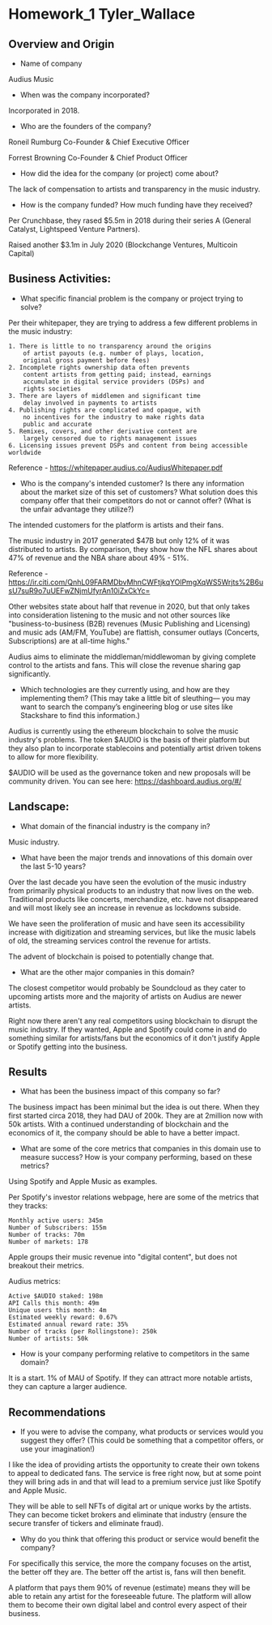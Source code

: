 # Homework_1 Tyler_Wallace

## Overview and Origin

* Name of company

Audius Music

* When was the company incorporated?

Incorporated in 2018.

* Who are the founders of the company?

Roneil Rumburg
Co-Founder & Chief Executive Officer

Forrest Browning
Co-Founder & Chief Product Officer

* How did the idea for the company (or project) come about?

The lack of compensation to artists and transparency in the music industry.

* How is the company funded? How much funding have they received?

Per Crunchbase, they rased $5.5m in 2018 during their series A (General Catalyst, Lightspeed Venture Partners).

Raised another $3.1m in July 2020 (Blockchange Ventures, Multicoin Capital)

## Business Activities:

* What specific financial problem is the company or project trying to solve?

Per their whitepaper, they are trying to address a few different problems in the music industry:

    1. There is little to no transparency around the origins
        of artist payouts (e.g. number of plays, location,
        original gross payment before fees)
    2. Incomplete rights ownership data often prevents
        content artists from getting paid; instead, earnings
        accumulate in digital service providers (DSPs) and
        rights societies
    3. There are layers of middlemen and significant time
        delay involved in payments to artists
    4. Publishing rights are complicated and opaque, with
        no incentives for the industry to make rights data
        public and accurate
    5. Remixes, covers, and other derivative content are
        largely censored due to rights management issues
    6. Licensing issues prevent DSPs and content from being accessible worldwide

Reference - https://whitepaper.audius.co/AudiusWhitepaper.pdf


* Who is the company's intended customer?  Is there any information about the market size of this set of customers?
What solution does this company offer that their competitors do not or cannot offer? (What is the unfair advantage they utilize?)

The intended customers for the platform is artists and their fans.

The music industry in 2017 generated $47B but only 12% of it was distributed to artists. By comparison, they show how the NFL shares about 47% of revenue and the NBA share about 49% - 51%.

Reference - https://ir.citi.com/QnhL09FARMDbvMhnCWFtjkqYOlPmgXqWS5Wrjts%2B6usU7suR9o7uUEFwZNjmUfyrAn10iZxCkYc=

Other websites state about half that revenue in 2020, but that only takes into consideration listening to the music and not other sources like "business-to-business (B2B) revenues (Music Publishing and Licensing) and music ads (AM/FM, YouTube) are flattish, consumer outlays (Concerts, Subscriptions) are at all-time highs."

Audius aims to eliminate the middleman/middlewoman by giving complete control to the artists and fans. This will close the revenue sharing gap significantly.

* Which technologies are they currently using, and how are they implementing them? (This may take a little bit of sleuthing–– you may want to search the company’s engineering blog or use sites like Stackshare to find this information.)

Audius is currently using the ethereum blockchain to solve the music industry's problems. The token $AUDIO is the basis of their platform but they also plan to incorporate stablecoins and potentially artist driven tokens to allow for more flexibility.

$AUDIO will be used as the governance token and new proposals will be community driven. You can see here: https://dashboard.audius.org/#/


## Landscape:

* What domain of the financial industry is the company in?

Music industry.

* What have been the major trends and innovations of this domain over the last 5-10 years?

Over the last decade you have seen the evolution of the music industry from primarily physical products to an industry that now lives on the web. Traditional products like concerts, merchandize, etc. have not disappeared and will most likely see an increase in revenue as lockdowns subside. 

We have seen the proliferation of music and have seen its accessibility increase with digitization and streaming services, but like the music labels of old, the streaming services control the revenue for artists.

The advent of blockchain is poised to potentially change that.

* What are the other major companies in this domain?

The closest competitor would probably be Soundcloud as they cater to upcoming artists more and the majority of artists on Audius are newer artists.

Right now there aren't any real competitors using blockchain to disrupt the music industry. If they wanted, Apple and Spotify could come in and do something similar for artists/fans but the economics of it don't justify Apple or Spotify getting into the business.


## Results

* What has been the business impact of this company so far?

The business impact has been minimal but the idea is out there. When they first started circa 2018, they had DAU of 200k. They are at 2million now with 50k artists. With a continued understanding of blockchain and the economics of it, the company should be able to have a better impact.

* What are some of the core metrics that companies in this domain use to measure success? How is your company performing, based on these metrics?

Using Spotify and Apple Music as examples. 

Per Spotify's investor relations webpage, here are some of the metrics that they tracks:

    Monthly active users: 345m
    Number of Subscribers: 155m
    Number of tracks: 70m
    Number of markets: 178
    
Apple groups their music revenue into "digital content", but does not breakout their metrics.

Audius metrics:

    Active $AUDIO staked: 198m
    API Calls this month: 49m
    Unique users this month: 4m
    Estimated weekly reward: 0.67%
    Estimated annual reward rate: 35%
    Number of tracks (per Rollingstone): 250k
    Number of artists: 50k
    

* How is your company performing relative to competitors in the same domain?

It is a start. 1% of MAU of Spotify. If they can attract more notable artists, they can capture a larger audience. 

## Recommendations

* If you were to advise the company, what products or services would you suggest they offer? (This could be something that a competitor offers, or use your imagination!)

I like the idea of providing artists the opportunity to create their own tokens to appeal to dedicated fans. The service is free right now, but at some point they will bring ads in and that will lead to a premium service just like Spotify and Apple Music.

They will be able to sell NFTs of digital art or unique works by the artists. They can become ticket brokers and eliminate that industry (ensure the secure transfer of tickers and eliminate fraud).

* Why do you think that offering this product or service would benefit the company?

For specifically this service, the more the company focuses on the artist, the better off they are. The better off the artist is, fans will then benefit. 

A platform that pays them 90% of revenue (estimate) means they will be able to retain any artist for the foreseeable future. The platform will allow them to become their own digital label and control every aspect of their business.


